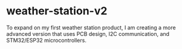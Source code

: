 # weather-station-v2
To expand on my first weather station product, I am creating a more advanced version that uses PCB design, I2C communication, and STM32/ESP32 microcontrollers.
